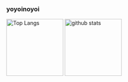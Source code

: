 ### yoyoinoyoi

<p align="left"> 
  <img alt="Top Langs" height="150px" src="https://github-readme-stats.vercel.app/api/top-langs/?username=yoyoinoyoi&layout=compact&show_icons=true&theme=onedark" />
  <img alt="github stats" height="150px" src="https://github-readme-stats.vercel.app/api?username=yoyoinoyoi&theme=onedark&show_icons=ture" />
</p>


<!--
**yoyoinoyoi/yoyoinoyoi** is a ✨ _special_ ✨ repository because its `README.md` (this file) appears on your GitHub profile.

Here are some ideas to get you started:

- 🔭 I’m currently working on ...
- 🌱 I’m currently learning ...
- 👯 I’m looking to collaborate on ...
- 🤔 I’m looking for help with ...
- 💬 Ask me about ...
- 📫 How to reach me: ...
- 😄 Pronouns: ...
- ⚡ Fun fact: ...
-->
